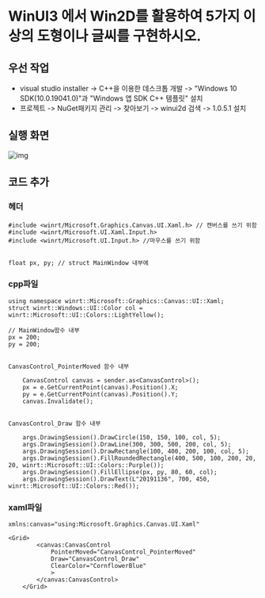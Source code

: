 # WinUI3 에서 Win2D를 활용하여 5가지 이상의 도형이나 글씨를 구현하시오.
## 우선 작업
* visual studio installer -> C++을 이용한 데스크톱 개발 -> "Windows 10 SDK(10.0.19041.0)"과 "Windows 앱 SDK C++ 템플릿" 설치
* 프로젝트 -> NuGet패키지 관리 -> 찾아보기 -> winui2d 검색 -> 1.0.5.1 설치
## 실행 화면
![img](img/img5_1/5_2.JPG)
## 코드 추가
### 헤더
```
#include <winrt/Microsoft.Graphics.Canvas.UI.Xaml.h> // 캔버스를 쓰기 위함
#include <winrt/Microsoft.UI.Xaml.Input.h>
#include <winrt/Microsoft.UI.Input.h> //마우스를 쓰기 위함


float px, py; // struct MainWindow 내부에
```

### cpp파일
```
using namespace winrt::Microsoft::Graphics::Canvas::UI::Xaml;
struct winrt::Windows::UI::Color col = winrt::Microsoft::UI::Colors::LightYellow();

// MainWindow함수 내부
px = 200;
py = 200;


CanvasControl_PointerMoved 함수 내부

    CanvasControl canvas = sender.as<CanvasControl>();
    px = e.GetCurrentPoint(canvas).Position().X;
    py = e.GetCurrentPoint(canvas).Position().Y;
    canvas.Invalidate();


CanvasControl_Draw 함수 내부

    args.DrawingSession().DrawCircle(150, 150, 100, col, 5);
    args.DrawingSession().DrawLine(300, 300, 500, 200, col, 5);
    args.DrawingSession().DrawRectangle(100, 400, 200, 100, col, 5);
    args.DrawingSession().FillRoundedRectangle(400, 500, 100, 200, 20, 20, winrt::Microsoft::UI::Colors::Purple());
    args.DrawingSession().FillEllipse(px, py, 80, 60, col);
    args.DrawingSession().DrawText(L"20191136", 700, 450, winrt::Microsoft::UI::Colors::Red());
```

### xaml파일
```
xmlns:canvas="using:Microsoft.Graphics.Canvas.UI.Xaml"

<Grid>
        <canvas:CanvasControl
            PointerMoved="CanvasControl_PointerMoved"
            Draw="CanvasControl_Draw"
            ClearColor="CornflowerBlue"
            >
        </canvas:CanvasControl>
    </Grid>

```
